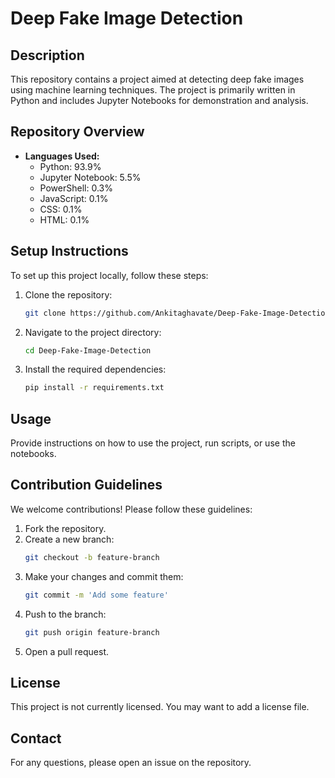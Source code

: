 # Deep Fake Image Detection

## Description
This repository contains a project aimed at detecting deep fake images using machine learning techniques. The project is primarily written in Python and includes Jupyter Notebooks for demonstration and analysis.

## Repository Overview
- **Languages Used:** 
  - Python: 93.9%
  - Jupyter Notebook: 5.5%
  - PowerShell: 0.3%
  - JavaScript: 0.1%
  - CSS: 0.1%
  - HTML: 0.1%

## Setup Instructions
To set up this project locally, follow these steps:

1. Clone the repository:
   ```sh
   git clone https://github.com/Ankitaghavate/Deep-Fake-Image-Detection.git
   ```

2. Navigate to the project directory:
   ```sh
   cd Deep-Fake-Image-Detection
   ```

3. Install the required dependencies:
   ```sh
   pip install -r requirements.txt
   ```

## Usage
Provide instructions on how to use the project, run scripts, or use the notebooks.

## Contribution Guidelines
We welcome contributions! Please follow these guidelines:

1. Fork the repository.
2. Create a new branch:
   ```sh
   git checkout -b feature-branch
   ```
3. Make your changes and commit them:
   ```sh
   git commit -m 'Add some feature'
   ```
4. Push to the branch:
   ```sh
   git push origin feature-branch
   ```
5. Open a pull request.

## License
This project is not currently licensed. You may want to add a license file.

## Contact
For any questions, please open an issue on the repository.
